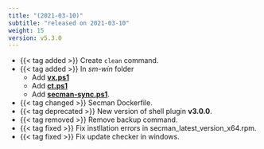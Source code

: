 ```yaml
---
title: "(2021-03-10)"
subtitle: "released on 2021-03-10"
weight: 15
version: v5.3.0
---
```


- {{< tag added >}} Create `clean` command.
- {{< tag added >}} In _sm-win_ folder
  * Add [**vx.ps1**](https://github.com/secman-team/sm-win/blob/code/vx.ps1)
  * Add [**ct.ps1**](https://github.com/secman-team/sm-win/blob/code/ct.ps1)
  * Add [**secman-sync.ps1**](https://github.com/secman-team/sm-win/blob/code/secman-sync.ps1).
- {{< tag changed >}} Secman Dockerfile.
- {{< tag deprecated >}} New version of shell plugin **v3.0.0**.
- {{< tag removed >}} Remove backup command.
- {{< tag fixed >}} Fix instllation errors in secman_latest_version_x64.rpm.
- {{< tag fixed >}} Fix update checker in windows.
